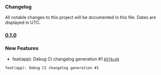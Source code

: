 ### Changelog

All notable changes to this project will be documented in this file. Dates are displayed in UTC.

### [0.1.0]()

### New Features

- feat(app): Debug CI changelog generation #1 [`65f6cd4`](https://github.com/ifx-code/changelog/commit/65f6cd42327966d5a71bae4b6f66bc15fb148860)
```
feat(app): Debug CI changelog generation #1
```
